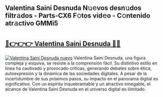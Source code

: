 ## Valentina Saini Desnuda N𝚞𝚎vos desn𝚞dos filtr𝚊dos - Parts-CX6 F𝚘tos vid𝚎o - C𝚘ntenido atr𝚊ctivo GMMi5

# <h2><a href="http://mb2x29x.tromn.icu/?c=Valentina+Saini+Desnuda">🔗👉👉👉 Valentina Saini Desnuda 🔗🔗</a></h2>

[![Valentina Saini Desnuda nuevo](https://i.imgur.com/pEAQMta.gif)](http://mb2x29x.tromn.icu/?c=Valentina+Saini+Desnuda)
Valentina Saini Desnuda, una figura compleja y esquiva, se resiste a la comprensión fácil. Su distintivo estilo en línea ha cautivado y provocado críticas, generando debates sobre ética, autoexpresión y la dinámica de las sociedades digitales. A pesar de la incertidumbre de sus próximos pasos, su impacto en el panorama digital es significativo. Con un espíritu inquebrantable y un atractivo innegable, el alcance de Valentina Saini Desnuda en el universo digital es ilimitado.
